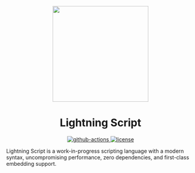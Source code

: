 <p align="center">
  <a href="https://www.liscript.org/">
    <img width="256" heigth="256" src="https://liscript.org/logo.png">
  </a>  

  <h1 align="center">Lightning Script</h1>

  <p align="center">
    <a href="https://github.com/li-script/lightning/actions/workflows/CMake.yml">
      <img alt="github-actions" src="https://img.shields.io/github/workflow/status/li-script/lightning/CMake?style=flat-square"/>
    </a>
    <a href="https://github.com/li-script/lightning/blob/master/LICENSE.md">
      <img alt="license" src="https://img.shields.io/github/license/li-script/lightning.svg?style=flat-square"/>
    </a>
  </p>
</p>

Lightning Script is a work-in-progress scripting language with a modern syntax, uncompromising performance, zero dependencies, and first-class embedding support.
